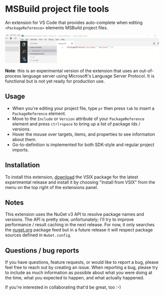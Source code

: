 # MSBuild project file tools

An extension for VS Code that provides auto-complete when editing `<PackageReference>` elements MSBuild project files.

![PackageReference completion](docs/images/package-reference-completion.gif)

**Note**: this is an experimental version of the extension that uses an out-of-process language server using Microsoft's Language Server Protocol. It is functional but is not yet ready for production use.

## Usage

* When you're editing your project file, type `pr` then press `tab` to insert a `PackageReference` element.
* Move to the `Include` or `Version` attribute of your `PackageReference` element and press `ctrl+space` to bring up a list of package Ids / versions.
* Hover the mouse over targets, items, and properties to see information about them.
* Go-to-definition is implemented for both SDK-style and regular project imports.

## Installation

To install this extension, [download](https://github.com/tintoy/msbuild-project-tools-vscode/releases/) the VSIX package for the latest experimental release and install it by choosing "Install from VSIX" from the menu on the top right of the extensions panel.

## Notes

This extension uses the NuGet v3 API to resolve package names and versions. The API is pretty slow, unfortunately; I'll try to improve performance / result caching in the next release. For now, it only searches the [nuget.org](https://nuget.org) package feed but in a future release it will respect package sources defined in `NuGet.config`.

## Questions / bug reports

If you have questions, feature requests, or would like to report a bug, please feel free to reach out by creating an issue. When reporting a bug, please try to include as much information as possible about what you were doing at the time, what you expected to happen, and what actually happened.

If you're interested in collaborating that'd be great, too :-)
